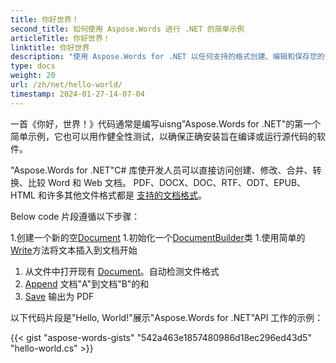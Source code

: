 ```yaml
---
title: 你好世界！
second_title: 如何使用 Aspose.Words 进行 .NET 的简单示例
articleTitle: 你好世界！
linktitle: 你好世界
description: "使用 Aspose.Words for .NET 以任何支持的格式创建、编辑和保存您的第一个文档，体验 C# 的简单性和强大功能。"
type: docs
weight: 20
url: /zh/net/hello-world/
timestamp: 2024-01-27-14-07-04
---
```


一首《你好，世界！》代码通常是编写uisng"Aspose.Words for .NET"的第一个简单示例，它也可以用作健全性测试，以确保正确安装旨在编译或运行源代码的软件。

"Aspose.Words for .NET"C# 库使开发人员可以直接访问创建、修改、合并、转换、比较 Word 和 Web 文档。 PDF、DOCX、DOC、RTF、ODT、EPUB、HTML 和许多其他文件格式都是 [支持的文档格式](/words/zh/net/supported-document-formats/)。

Below code 片段遵循以下步骤：

1.创建一个新的空[Document](https://reference.aspose.com/words/zh/net/aspose.words/document)
1.初始化一个[DocumentBuilder](https://reference.aspose.com/words/zh/net/aspose.words/documentbuilder/)类
1.使用简单的[Write](https://reference.aspose.com/words/zh/net/aspose.words/documentbuilder/write/)方法将文本插入到文档开始
1. 从文件中打开现有 [Document](https://reference.aspose.com/words/zh/net/aspose.words/document/document/)。自动检测文件格式
1. [Append](https://reference.aspose.com/words/zh/net/aspose.words/document/appenddocument/) 文档"A"到文档"B"的和
1. [Save](https://reference.aspose.com/words/zh/net/aspose.words/document/save/) 输出为 PDF

以下代码片段是"Hello, World!"展示"Aspose.Words for .NET"API 工作的示例：

{{< gist "aspose-words-gists" "542a463e1857480986d18ec296ed43d5" "hello-world.cs" >}}
